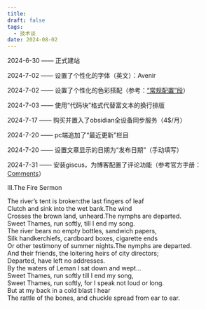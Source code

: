 ```yaml
---
title: 
draft: false
tags:
  - 技术谈
date: 2024-08-02
---
```

2024-6-30 —— 正式建站

2024-7-02 —— 设置了个性化的字体（英文）：Avenir

2024-7-02 —— 设置了个性化的色彩搭配（参考：[“常规配置”段](https://quartz.jzhao.xyz/configuration#general-configuration)）

2024-7-03 —— 使用“代码块”格式代替富文本的换行排版

2024-7-17 —— 购买并置入了obsidian全设备同步服务（4$/月）

2024-7-20 —— pc端追加了“最近更新”栏目

2024-7-20 —— 设置文章显示的日期为“发布日期”（手动填写）

2024-7-31 —— 安装giscus，为博客配置了评论功能（参考官方手册：[Comments](https://quartz.jzhao.xyz/features/comments)）


III.The Fire Sermon

The river’s tent is broken:the last fingers of leaf  
Clutch and sink into the wet bank.The wind  
Crosses the brown land, unheard.The nymphs are departed.  
Sweet Thames, run softly, till I end my song.  
The river bears no empty bottles, sandwich papers,  
Silk handkerchiefs, cardboard boxes, cigarette ends  
Or other testimony of summer nights.The nymphs are departed.  
And their friends, the loitering heirs of city directors;  
Departed, have left no addresses.  
By the waters of Leman I sat down and wept…  
Sweet Thames, run softly till I end my song,  
Sweet Thames, run softly, for I speak not loud or long.  
But at my back in a cold blast I hear  
The rattle of the bones, and chuckle spread from ear to ear.

